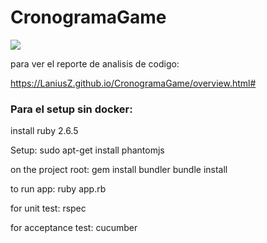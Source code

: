 # CronogramaGame

![](https://github.com/LaniusZ/CronogramaGame/workflows/Ruby/badge.svg)

para ver el reporte de analisis de codigo:

https://LaniusZ.github.io/CronogramaGame/overview.html#


### Para el setup sin docker:

install ruby 2.6.5

Setup:
	sudo apt-get install phantomjs

on the project root:
	gem install bundler
	bundle install

to run app:
	ruby app.rb

for unit test:
	rspec

for acceptance test:
	cucumber